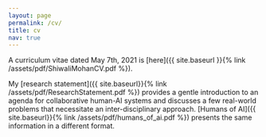 ```yaml
---
layout: page
permalink: /cv/
title: cv
nav: true
---
```


A curriculum vitae dated May 7th, 2021 is [here]({{ site.baseurl }}{% link /assets/pdf/ShiwaliMohanCV.pdf %}).

My [research statement]({{ site.baseurl}}{% link /assets/pdf/ResearchStatement.pdf %}) provides a gentle introduction to an agenda for collaborative human-AI systems and discusses a few real-world problems that necessitate an inter-disciplinary approach. [Humans of AI]({{ site.baseurl}}{% link /assets/pdf/humans_of_ai.pdf %}) presents the same information in a different format.
